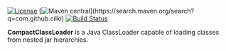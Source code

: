 [![License](https://img.shields.io/badge/License-Apache%202.0-blue.svg)](https://opensource.org/licenses/Apache-2.0)
[![Maven central](https://maven-badges.herokuapp.com/maven-central/com.github.cilki/compact-classloader/badge.svg?)](https://search.maven.org/search?q=com.github.cilki)
[![Build Status](https://travis-ci.org/cilki/CompactClassLoader.svg?branch=master)](https://travis-ci.org/cilki/CompactClassLoader)

**CompactClassLoader** is a Java ClassLoader capable of loading classes from nested jar hierarchies.

